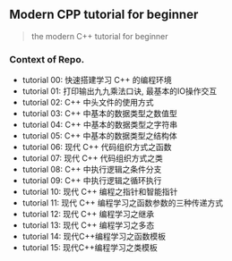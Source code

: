 ## Modern CPP tutorial for beginner

> the modern C++ tutorial for beginner

### Context of Repo.
- tutorial 00: 快速搭建学习 C++ 的编程环境
- tutorial 01: 打印输出九九乘法口诀, 最基本的IO操作交互
- tutorial 02: C++ 中头文件的使用方式
- tutorial 03: C++ 中基本的数据类型之数值型
- tutorial 04: C++ 中基本的数据类型之字符串
- tutorial 05: C++ 中基本的数据类型之结构体
- tutorial 06: 现代 C++ 代码组织方式之函数
- tutorial 07: 现代 C++ 代码组织方式之类
- tutorial 08: C++ 中执行逻辑之条件分支
- tutorial 09: C++ 中执行逻辑之循环执行
- tutorial 10: 现代 C++ 编程之指针和智能指针
- tutorial 11: 现代 C++ 编程学习之函数参数的三种传递方式
- tutorial 12: 现代 C++ 编程学习之继承
- tutorial 13: 现代 C++ 编程学习之多态
- tutorial 14: 现代C++编程学习之函数模板
- tutorial 15: 现代C++编程学习之类模板
